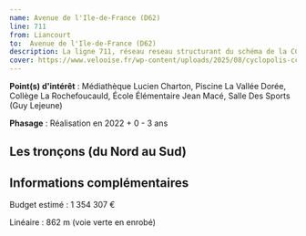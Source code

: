 ```yaml
---
name: Avenue de l'Ile-de-France (D62)
line: 711
from: Liancourt
to:  Avenue de l'Ile-de-France (D62) 
description: La ligne 711, réseau reseau structurant du schéma de la CCLVD (tronçons 13,23,25,27,108,109,110,111,121,128,129,144) concerne la (D62)
cover: https://www.velooise.fr/wp-content/uploads/2025/08/cyclopolis-cclvd-111.jpg
---
```


**Point(s) d'intérêt** : Médiathèque Lucien Charton, Piscine La Vallée Dorée, Collège La Rochefoucauld, École Élémentaire Jean Macé, Salle Des Sports (Guy Lejeune)

**Phasage** : Réalisation en 2022 + 0 - 3 ans

## Les tronçons (du Nord au Sud)

## Informations complémentaires

Budget estimé :  1 354 307 €

Linéaire : 862 m (voie verte en enrobé)

